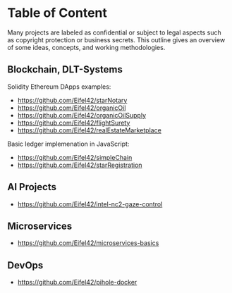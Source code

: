 # Table of Content

Many projects are labeled as confidential or subject to legal aspects such as copyright protection or business secrets. This outline gives an overview of some ideas, concepts, and working methodologies.

## Blockchain, DLT-Systems

Solidity Ethereum DApps examples:
- https://github.com/Eifel42/starNotary
- https://github.com/Eifel42/organicOil
- https://github.com/Eifel42/organicOilSupply
- https://github.com/Eifel42/flightSurety
- https://github.com/Eifel42/realEstateMarketplace

Basic ledger implemenation in JavaScript:
- https://github.com/Eifel42/simpleChain
- https://github.com/Eifel42/starRegistration

## AI Projects
- https://github.com/Eifel42/intel-nc2-gaze-control

## Microservices
- https://github.com/Eifel42/microservices-basics

## DevOps
- https://github.com/Eifel42/pihole-docker
